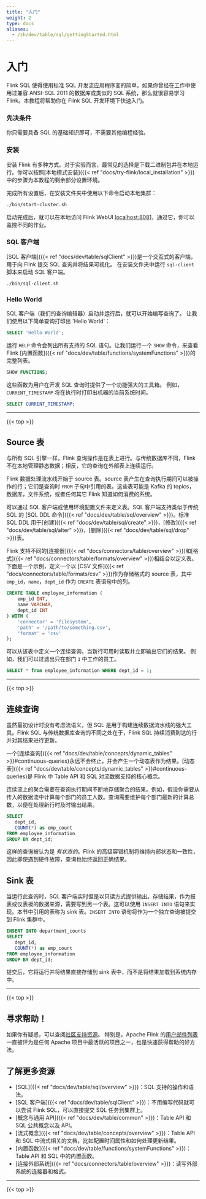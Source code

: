 ```yaml
---
title: "入门"
weight: 2
type: docs
aliases:
  - /zh/dev/table/sql/gettingStarted.html
---
```

<!--
Licensed to the Apache Software Foundation (ASF) under one
or more contributor license agreements.  See the NOTICE file
distributed with this work for additional information
regarding copyright ownership.  The ASF licenses this file
to you under the Apache License, Version 2.0 (the
"License"); you may not use this file except in compliance
with the License.  You may obtain a copy of the License at

  http://www.apache.org/licenses/LICENSE-2.0

Unless required by applicable law or agreed to in writing,
software distributed under the License is distributed on an
"AS IS" BASIS, WITHOUT WARRANTIES OR CONDITIONS OF ANY
KIND, either express or implied.  See the License for the
specific language governing permissions and limitations
under the License.
-->

# 入门

Flink SQL 使得使用标准 SQL 开发流应用程序变的简单。如果你曾经在工作中使用过兼容 ANSI-SQL 2011 的数据库或类似的 SQL 系统，那么就很容易学习 Flink。本教程将帮助你在 Flink SQL 开发环境下快速入门。

### 先决条件

你只需要具备 SQL 的基础知识即可，不需要其他编程经验。

### 安装

安装 Flink 有多种方式。对于实验而言，最常见的选择是下载二进制包并在本地运行。你可以按照[本地模式安装]({{< ref "docs/try-flink/local_installation" >}})中的步骤为本教程的剩余部分设置环境。

完成所有设置后，在安装文件夹中使用以下命令启动本地集群：

```bash
./bin/start-cluster.sh
```
 
启动完成后，就可以在本地访问 Flink WebUI [localhost:8081](localhost:8081)，通过它，你可以监控不同的作业。

### SQL 客户端

[SQL 客户端]({{< ref "docs/dev/table/sqlClient" >}})是一个交互式的客户端，用于向 Flink 提交 SQL 查询并将结果可视化。
在安装文件夹中运行 `sql-client` 脚本来启动 SQL 客户端。

 ```bash
./bin/sql-client.sh
 ``` 

### Hello World

SQL 客户端（我们的查询编辑器）启动并运行后，就可以开始编写查询了。
让我们使用以下简单查询打印出 'Hello World'：
 
```sql
SELECT 'Hello World';
```

运行 `HELP` 命令会列出所有支持的 SQL 语句。让我们运行一个 `SHOW` 命令，来查看 Flink [内置函数]({{< ref "docs/dev/table/functions/systemFunctions" >}})的完整列表。

```sql
SHOW FUNCTIONS;
```

这些函数为用户在开发 SQL 查询时提供了一个功能强大的工具箱。
例如，`CURRENT_TIMESTAMP` 将在执行时打印出机器的当前系统时间。

```sql
SELECT CURRENT_TIMESTAMP;
```

---------------

{{< top >}}

## Source 表

与所有 SQL 引擎一样，Flink 查询操作是在表上进行。与传统数据库不同，Flink 不在本地管理静态数据；相反，它的查询在外部表上连续运行。

Flink 数据处理流水线开始于 source 表。source 表产生在查询执行期间可以被操作的行；它们是查询时 `FROM` 子句中引用的表。这些表可能是 Kafka 的 topics，数据库，文件系统，或者任何其它 Flink 知道如何消费的系统。

可以通过 SQL 客户端或使用环境配置文件来定义表。SQL 客户端支持类似于传统 SQL 的 [SQL DDL 命令]({{< ref "docs/dev/table/sql/overview" >}})。标准 SQL DDL 用于[创建]({{< ref "docs/dev/table/sql/create" >}})，[修改]({{< ref "docs/dev/table/sql/alter" >}})，[删除]({{< ref "docs/dev/table/sql/drop" >}})表。

Flink 支持不同的[连接器]({{< ref "docs/connectors/table/overview" >}})和[格式]({{< ref "docs/connectors/table/formats/overview" >}})相结合以定义表。下面是一个示例，定义一个以 [CSV 文件]({{< ref "docs/connectors/table/formats/csv" >}})作为存储格式的 source 表，其中 `emp_id`，`name`，`dept_id` 作为 `CREATE` 表语句中的列。

```sql
CREATE TABLE employee_information (
    emp_id INT,
    name VARCHAR,
    dept_id INT
) WITH ( 
    'connector' = 'filesystem',
    'path' = '/path/to/something.csv',
    'format' = 'csv'
);
``` 

可以从该表中定义一个连续查询，当新行可用时读取并立即输出它们的结果。
例如，我们可以过滤出只在部门 `1` 中工作的员工。

```sql
SELECT * from employee_information WHERE dept_id = 1;
``` 

---------------

{{< top >}}

## 连续查询

虽然最初设计时没有考虑流语义，但 SQL 是用于构建连续数据流水线的强大工具。Flink SQL 与传统数据库查询的不同之处在于，Flink SQL 持续消费到达的行并对其结果进行更新。

一个[连续查询]({{< ref "docs/dev/table/concepts/dynamic_tables" >}}#continuous-queries)永远不会终止，并会产生一个动态表作为结果。[动态表]({{< ref "docs/dev/table/concepts/dynamic_tables" >}}#continuous-queries)是 Flink 中 Table API 和 SQL 对流数据支持的核心概念。

连续流上的聚合需要在查询执行期间不断地存储聚合的结果。例如，假设你需要从传入的数据流中计算每个部门的员工人数。查询需要维护每个部门最新的计算总数，以便在处理新行时及时输出结果。

 ```sql
SELECT 
	dept_id,
	COUNT(*) as emp_count 
FROM employee_information 
GROUP BY dept_id;
 ``` 

这样的查询被认为是 _有状态的_。Flink 的高级容错机制将维持内部状态和一致性，因此即使遇到硬件故障，查询也始终返回正确结果。

## Sink 表

当运行此查询时，SQL 客户端实时但是以只读方式提供输出。存储结果，作为报表或仪表板的数据来源，需要写到另一个表。这可以使用 `INSERT INTO` 语句来实现。本节中引用的表称为 sink 表。`INSERT INTO` 语句将作为一个独立查询被提交到 Flink 集群中。

 ```sql
INSERT INTO department_counts
 SELECT 
	dept_id,
	COUNT(*) as emp_count 
FROM employee_information
GROUP BY dept_id;
 ``` 
 
提交后，它将运行并将结果直接存储到 sink 表中，而不是将结果加载到系统内存中。

---------------

{{< top >}}

## 寻求帮助！

如果你有疑惑，可以查阅[社区支持资源](https://flink.apache.org/zh/community.html)。
特别是，Apache Flink 的[用户邮件列表](https://flink.apache.org/zh/community.html#mailing-lists)一直被评为是任何 Apache 项目中最活跃的项目之一，也是快速获得帮助的好方法。

## 了解更多资源

* [SQL]({{< ref "docs/dev/table/sql/overview" >}})：SQL 支持的操作和语法。
* [SQL 客户端]({{< ref "docs/dev/table/sqlClient" >}})：不用编写代码就可以尝试 Flink SQL，可以直接提交 SQL 任务到集群上。
* [概念与通用 API]({{< ref "docs/dev/table/common" >}})：Table API 和 SQL 公共概念以及 API。
* [流式概念]({{< ref "docs/dev/table/concepts/overview" >}})：Table API 和 SQL 中流式相关的文档，比如配置时间属性和如何处理更新结果。
* [内置函数]({{< ref "docs/dev/table/functions/systemFunctions" >}})：Table API 和 SQL 中的内置函数。
* [连接外部系统]({{< ref "docs/connectors/table/overview" >}})：读写外部系统的连接器和格式。

---------------

{{< top >}}
